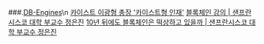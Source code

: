 ###.[DB-Engines](https://db-engines.com/en/ranking)\n
[카이스트 이광형 총장 '카이스트형 인재'](https://www.youtube.com/watch?v=nm5y2FmW8B8)
[블록체인 강의 | 샌프란시스코 대학 부교수 정은진](https://www.youtube.com/watch?v=kl5pkhbqz3k)
[10년 뒤에도 블록체인은 떡상하고 있을까 | 샌프란시스코 대학 부교수 정은진](https://www.youtube.com/watch?v=hOdFmCeh_B4)
